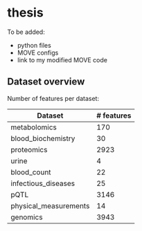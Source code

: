# thesis

To be added:
- python files
- MOVE configs
- link to my modified MOVE code


## Dataset overview
Number of features per dataset:

| Dataset | # features |
| --- | --- |
| metabolomics | 170 |
| blood_biochemistry | 30 |
| proteomics | 2923 |
| urine | 4 |
| blood_count | 22 |
| infectious_diseases | 25 |
| pQTL | 3146 |
| physical_measurements | 14 |
| genomics | 3943 |